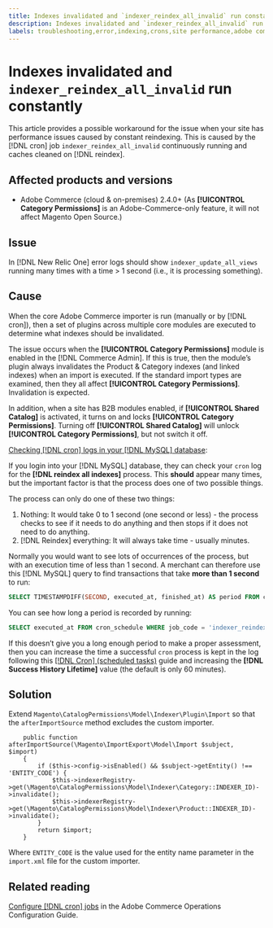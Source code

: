 ```yaml
---
title: Indexes invalidated and `indexer_reindex_all_invalid` run constantly
description: Indexes invalidated and `indexer_reindex_all_invalid` run constantly
labels: troubleshooting,error,indexing,crons,site performance,adobe commerce,magento,cron,indexer_reindex_all_invalid,SQL,MySQL,reindex
---
```

# Indexes invalidated and `indexer_reindex_all_invalid` run constantly

This article provides a possible workaround for the issue when your site has performance issues caused by constant reindexing. This is caused by the [!DNL cron] job `indexer_reindex_all_invalid` continuously running and caches cleaned on [!DNL reindex].

## Affected products and versions

* Adobe Commerce (cloud & on-premises) 2.4.0+ (As **[!UICONTROL Category Permissions]** is an Adobe-Commerce-only feature, it will not affect Magento Open Source.)

## Issue

In [!DNL New Relic One] error logs should show `indexer_update_all_views` running many times with a time > 1 second (i.e., it is processing something).

## Cause

When the core Adobe Commerce importer is run (manually or by [!DNL cron]), then a set of plugins across multiple core modules are executed to determine what indexes should be invalidated.

The issue occurs when the **[!UICONTROL Category Permissions]** module is enabled in the [!DNL Commerce Admin]. If this is true, then the module’s plugin always invalidates the Product & Category indexes (and linked indexes) when an import is executed. If the standard import types are examined, then they all affect **[!UICONTROL Category Permissions]**. Invalidation is expected.

In addition, when a site has B2B modules enabled, if **[!UICONTROL Shared Catalog]** is activated, it turns on and locks **[!UICONTROL Category Permissions]**. Turning off **[!UICONTROL Shared Catalog]** will unlock **[!UICONTROL Category Permissions]**, but not switch it off.

<u>Checking [!DNL cron] logs in your [!DNL MySQL] database</u>:

If you login into your [!DNL MySQL] database, they can check your `cron` log for the **[!DNL reindex all indexes]** process.
This **should** appear many times, but the important factor is that the process does one of two possible things.

The process can only do one of these two things:

1. Nothing: It would take 0 to 1 second (one second or less) - the process checks to see if it needs to do anything and then stops if it does not need to do anything.
1. [!DNL Reindex] everything: It will always take time - usually minutes.

Normally you would want to see lots of occurrences of the process, but with an execution time of less than 1 second.
A merchant can therefore use this [!DNL MySQL] query to find transactions that take **more than 1 second** to run:

```sql
SELECT TIMESTAMPDIFF(SECOND, executed_at, finished_at) AS period FROM cron_schedule WHERE job_code = 'indexer_reindex_all_invalid' HAVING period > 1
```

You can see how long a period is recorded by running:

```sql
SELECT executed_at FROM cron_schedule WHERE job_code = 'indexer_reindex_all_invalid' AND executed_at IS NOT NULL ORDER BY executed_at ASC LIMIT 1;
```

If this doesn’t give you a long enough period to make a proper assessment, then you can increase the time a successful `cron` process is kept in the log following this [[!DNL Cron] (scheduled tasks)](https://experienceleague.adobe.com/docs/commerce-admin/systems/tools/cron.html) guide and increasing the **[!DNL Success History Lifetime]** value (the default is only 60 minutes).


## Solution

Extend `Magento\CatalogPermissions\Model\Indexer\Plugin\Import` so that the `afterImportSource` method excludes the custom importer.

```
    public function afterImportSource(\Magento\ImportExport\Model\Import $subject, $import)
    {
        if ($this->config->isEnabled() && $subject->getEntity() !== 'ENTITY_CODE') {
            $this->indexerRegistry->get(\Magento\CatalogPermissions\Model\Indexer\Category::INDEXER_ID)->invalidate();
            $this->indexerRegistry->get(\Magento\CatalogPermissions\Model\Indexer\Product::INDEXER_ID)->invalidate();
        }
        return $import;
    }
```

Where `ENTITY_CODE` is the value used for the entity name parameter in the `import.xml` file for the custom importer.

## Related reading

[Configure [!DNL cron] jobs](https://experienceleague.adobe.com/docs/commerce-operations/configuration-guide/cli/configure-cron-jobs.html) in the Adobe Commerce Operations Configuration Guide.
